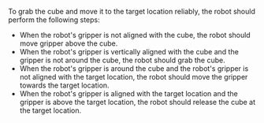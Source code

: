 To grab the cube and move it to the target location reliably, the robot should perform the following steps:
- When the robot's gripper is not aligned with the cube, the robot should move gripper above the cube.
- When the robot's gripper is vertically aligned with the cube and the gripper is not around the cube, the robot should grab the cube.
- When the robot's gripper is around the cube and the robot's gripper is not aligned with the target location, the robot should move the gripper towards the target location.
- When the robot's gripper is aligned with the target location and the gripper is above the target location, the robot should release the cube at the target location.